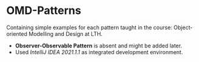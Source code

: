 # OMD-Patterns
Containing simple examples for each pattern taught in the course: Object-oriented Modelling and Design at LTH.

* **Observer-Observable Pattern** is absent and might be added later.
* Used *IntelliJ IDEA 2021.1.1* as integrated development environment.
